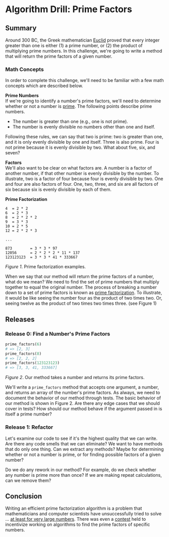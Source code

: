 # Algorithm Drill: Prime Factors

## Summary
Around 300 BC, the Greek mathematician [Euclid][wikipedia euclid] proved that every integer greater than one is either (1) a prime number, or (2) the product of multiplying prime numbers.  In this challenge, we're going to write a method that will return the prime factors of a given number.

### Math Concepts
In order to complete this challenge, we'll need to be familiar with a few math concepts which are described below.

**Prime Numbers**  
If we're going to identify a number's prime factors, we'll need to determine whether or not a number is [prime][wikipedia prime numbers].  The following points describe prime numbers.

- The number is greater than one (e.g., one is not prime).
- The number is evenly divisible no numbers other than one and itself.

Following these rules, we can say that two is prime: two is greater than one, and it is only evenly divisible by one and itself.  Three is also prime.  Four is not prime because it is evenly divisible by two.  What about five, six, and seven?

**Factors**  
We'll also want to be clear on what factors are.  A number is a factor of another number, if that other number is evenly divisible by the number.  To illustrate, two is a factor of four because four is evenly divisible by two.  One and four are also factors of four.  One, two, three, and six are all factors of six because six is evenly divisible by each of them.

**Prime Factorization**
```
4  = 2 * 2
6  = 2 * 3
8  = 2 * 2 * 2
9  = 3 * 3
10 = 2 * 5
12 = 2 * 2 * 3

...

873        = 3 * 3 * 97 
12056      = 2 * 2 * 2 * 11 * 137 
123123123  = 3 * 3 * 41 * 333667
```
*Figure 1*.  Prime factorization examples.

When we say that our method will return the prime factors of a number, what do we mean?  We need to find the set of prime numbers that multiply together to equal the original number.  The process of breaking a number down to a set of prime factors is known as [prime factorization][wikipedia integer factorization].  To illustrate, it would be like seeing the number four as the product of two times two.  Or, seeing twelve as the product of two times two times three.  (see Figure 1)


## Releases
### Release 0: Find a Number's Prime Factors
```ruby
prime_factors(6)
# => [2, 3]
prime_factors(8)
# => [2, 2, 2]
prime_factors(123123123)
# => [3, 3, 41, 333667]
```
*Figure 2*. Our method takes a number and returns its prime factors.

We'll write a `prime_factors` method that accepts one argument, a number, and returns an array of the number's prime factors.  As always, we need to document the behavior of our method through tests.  The basic behavior of our method is shown in Figure 2.  Are there any edge cases that we should cover in tests?  How should our method behave if the argument passed in is itself a prime number?


### Release 1: Refactor
Let's examine our code to see if it's the highest quality that we can write.  Are there any code smells that we can eliminate?  We want to have methods that do only one thing.  Can we extract any methods?  Maybe for determining whether or not a number is prime, or for finding possible factors of a given number?  

Do we do any rework in our method?  For example, do we check whether any number is prime more than once?  If we are making repeat calculations, can we remove them?


## Conclusion
Writing an efficient prime factorization algorithm is a problem that mathematicians and computer scientists have unsuccessfully tried to solve ... [at least for very large numbers][wikipedia rsa-768].  There was even a [contest][wikipedia rsa challenge] held to incentivize working on algorithms to find the prime factors of specific numbers.


[wikipedia euclid]: http://en.wikipedia.org/wiki/Euclid
[wikipedia integer factorization]: https://en.wikipedia.org/wiki/Integer_factorization
[wikipedia prime numbers]: http://en.wikipedia.org/wiki/Prime_number
[wikipedia rsa-768]: https://en.wikipedia.org/wiki/RSA_numbers#RSA-768
[wikipedia rsa challenge]: https://en.wikipedia.org/wiki/RSA_Factoring_Challenge


